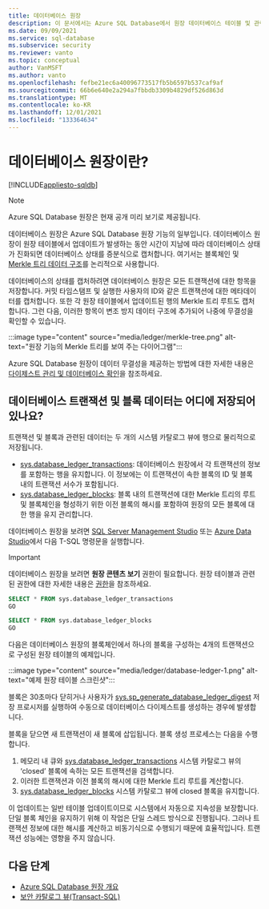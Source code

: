 ```yaml
---
title: 데이터베이스 원장
description: 이 문서에서는 Azure SQL Database에서 원장 데이터베이스 테이블 및 관련 보기에 대한 정보를 제공합니다.
ms.date: 09/09/2021
ms.service: sql-database
ms.subservice: security
ms.reviewer: vanto
ms.topic: conceptual
author: VanMSFT
ms.author: vanto
ms.openlocfilehash: fefbe21ec6a40096773517fb5b6597b537caf9af
ms.sourcegitcommit: 66b6e640e2a294a7fbbdb3309b4829df526d863d
ms.translationtype: MT
ms.contentlocale: ko-KR
ms.lasthandoff: 12/01/2021
ms.locfileid: "133364634"
---
```

# <a name="what-is-the-database-ledger"></a>데이터베이스 원장이란?

[!INCLUDE[appliesto-sqldb](../includes/appliesto-sqldb.md)]

> [!NOTE]
> Azure SQL Database 원장은 현재 공개 미리 보기로 제공됩니다.

데이터베이스 원장은 Azure SQL Database 원장 기능의 일부입니다. 데이터베이스 원장이 원장 테이블에서 업데이트가 발생하는 동안 시간이 지남에 따라 데이터베이스 상태가 진화되면 데이터베이스 상태를 증분식으로 캡처합니다. 여기서는 블록체인 및 [Merkle 트리 데이터 구조](/archive/msdn-magazine/2018/march/blockchain-blockchain-fundamentals)를 논리적으로 사용합니다. 

데이터베이스의 상태를 캡처하려면 데이터베이스 원장은 모든 트랜잭션에 대한 항목을 저장합니다. 커밋 타임스탬프 및 실행한 사용자의 ID와 같은 트랜잭션에 대한 메타데이터를 캡처합니다. 또한 각 원장 테이블에서 업데이트된 행의 Merkle 트리 루트도 캡처합니다. 그런 다음, 이러한 항목이 변조 방지 데이터 구조에 추가되어 나중에 무결성을 확인할 수 있습니다.

:::image type="content" source="media/ledger/merkle-tree.png" alt-text="원장 기능의 Merkle 트리를 보여 주는 다이어그램":::

Azure SQL Database 원장이 데이터 무결성을 제공하는 방법에 대한 자세한 내용은 [다이제스트 관리 및 데이터베이스 확인](ledger-digest-management-and-database-verification.md)을 참조하세요.

## <a name="where-are-database-transaction-and-block-data-stored"></a>데이터베이스 트랜잭션 및 블록 데이터는 어디에 저장되어 있나요?

트랜잭션 및 블록과 관련된 데이터는 두 개의 시스템 카탈로그 뷰에 행으로 물리적으로 저장됩니다.

- [sys.database_ledger_transactions](/sql/relational-databases/system-catalog-views/sys-database-ledger-transactions-transact-sql): 데이터베이스 원장에서 각 트랜잭션의 정보를 포함하는 행을 유지합니다. 이 정보에는 이 트랜잭션이 속한 블록의 ID 및 블록 내의 트랜잭션 서수가 포함됩니다. 
- [sys.database_ledger_blocks](/sql/relational-databases/system-catalog-views/sys-database-ledger-blocks-transact-sql): 블록 내의 트랜잭션에 대한 Merkle 트리의 루트 및 블록체인을 형성하기 위한 이전 블록의 해시를 포함하여 원장의 모든 블록에 대한 행을 유지 관리합니다.

데이터베이스 원장을 보려면 [SQL Server Management Studio](/sql/ssms/download-sql-server-management-studio-ssms) 또는 [Azure Data Studio](/sql/azure-data-studio/download-azure-data-studio)에서 다음 T-SQL 명령문을 실행합니다.

> [!IMPORTANT]
> 데이터베이스 원장을 보려면 **원장 콘텐츠 보기** 권한이 필요합니다. 원장 테이블과 관련된 권한에 대한 자세한 내용은 [권한](/sql/relational-databases/security/permissions-database-engine#asdbpermissions)을 참조하세요. 

```sql
SELECT * FROM sys.database_ledger_transactions
GO

SELECT * FROM sys.database_ledger_blocks
GO
```

다음은 데이터베이스 원장의 블록체인에서 하나의 블록을 구성하는 4개의 트랜잭션으로 구성된 원장 테이블의 예제입니다.

:::image type="content" source="media/ledger/database-ledger-1.png" alt-text="예제 원장 테이블 스크린샷":::

블록은 30초마다 닫히거나 사용자가 [sys.sp_generate_database_ledger_digest](/sql/relational-databases/system-stored-procedures/sys-sp-generate-database-ledger-digest-transact-sql) 저장 프로시저를 실행하여 수동으로 데이터베이스 다이제스트를 생성하는 경우에 발생합니다. 

블록을 닫으면 새 트랜잭션이 새 블록에 삽입됩니다. 블록 생성 프로세스는 다음을 수행합니다.

1. 메모리 내 큐와 [sys.database_ledger_transactions](/sql/relational-databases/system-catalog-views/sys-database-ledger-transactions-transact-sql) 시스템 카탈로그 뷰의 ‘closed’ 블록에 속하는 모든 트랜잭션을 검색합니다.
1. 이러한 트랜잭션과 이전 블록의 해시에 대한 Merkle 트리 루트를 계산합니다.
1. [sys.database_ledger_blocks](/sql/relational-databases/system-catalog-views/sys-database-ledger-blocks-transact-sql) 시스템 카탈로그 뷰에 closed 블록을 유지합니다. 

이 업데이트는 일반 테이블 업데이트이므로 시스템에서 자동으로 지속성을 보장합니다. 단일 블록 체인을 유지하기 위해 이 작업은 단일 스레드 방식으로 진행됩니다. 그러나 트랜잭션 정보에 대한 해시를 계산하고 비동기식으로 수행되기 때문에 효율적입니다. 트랜잭션 성능에는 영향을 주지 않습니다.   

## <a name="next-steps"></a>다음 단계

- [Azure SQL Database 원장 개요](ledger-overview.md) 
- [보안 카탈로그 뷰(Transact-SQL)](/sql/relational-databases/system-catalog-views/security-catalog-views-transact-sql)
